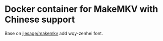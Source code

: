 # Docker container for MakeMKV with Chinese support

Base on [jlesage/makemkv](https://hub.docker.com/r/jlesage/makemkv/) add wqy-zenhei font.
